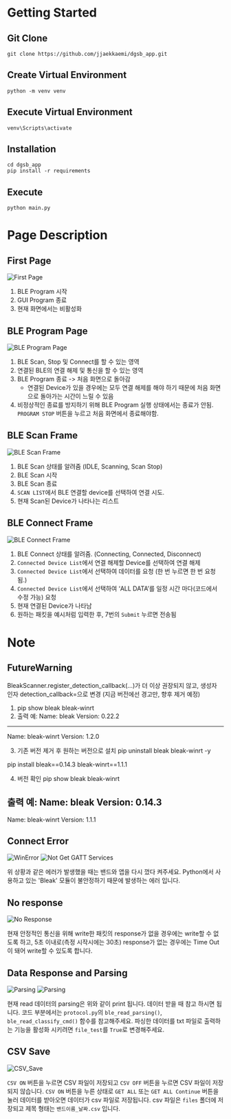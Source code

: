 # Getting Started

## Git Clone

```
git clone https://github.com/jjaekkaemi/dgsb_app.git
```

## Create Virtual Environment

```
python -m venv venv
```

## Execute Virtual Environment

```
venv\Scripts\activate
```

## Installation

```
cd dgsb_app
pip install -r requirements
```

## Execute

```
python main.py
```

# Page Description

## First Page

![First Page](./images/1.jpg)

1. BLE Program 시작
2. GUI Program 종료
3. 현재 화면에서는 비활성화

## BLE Program Page

![BLE Program Page](./images/2.jpg)

1. BLE Scan, Stop 및 Connect를 할 수 있는 영역
2. 연결된 BLE의 연결 해제 및 통신을 할 수 있는 영역
3. BLE Program 종료 -> 처음 화면으로 돌아감
   - 연결된 Device가 있을 경우에는 모두 연결 해제를 해야 하기 때문에 처음 화면으로 돌아가는 시간이 느릴 수 있음
4. 비정상적인 종료를 방지하기 위해 BLE Program 실행 상태에서는 종료가 안됨. `PROGRAM STOP` 버튼을 누르고 처음 화면에서 종료해야함.

## BLE Scan Frame

![BLE Scan Frame](./images/3.jpg)

1. BLE Scan 상태를 알려줌 (IDLE, Scanning, Scan Stop)
2. BLE Scan 시작
3. BLE Scan 종료
4. `SCAN LIST`에서 BLE 연결할 device를 선택하여 연결 시도.
5. 현재 Scan된 Device가 나타나는 리스트

## BLE Connect Frame

![BLE Connect Frame](./images/4.jpg)

1. BLE Connect 상태를 알려줌. (Connecting, Connected, Disconnect)
2. `Connected Device List`에서 연결 해제할 Device를 선택하여 연결 해제
3. `Connected Device List`에서 선택하여 데이터를 요청 (한 번 누르면 한 번 요청됨.)
4. `Connected Device List`에서 선택하여 ‘ALL DATA’를 일정 시간 마다(코드에서 수정 가능) 요청
5. 현재 연결된 Device가 나타남
6. 원하는 패킷을 예시처럼 입력한 후, 7번의 `Submit` 누르면 전송됨

# Note
## FutureWarning
BleakScanner.register_detection_callback(...)가 더 이상 권장되지 않고, 
생성자 인자 detection_callback=으로 변경 (지금 버전에선 경고만, 향후 제거 예정)

1. pip show bleak bleak-winrt
2. 출력 예:
Name: bleak 
Version: 0.22.2 
---
Name: bleak-winrt 
Version: 1.2.0

3. 기존 버전 제거 후 원하는 버전으로 설치
pip uninstall bleak bleak-winrt -y

pip install bleak==0.14.3 bleak-winrt==1.1.1

4. 버전 확인
pip show bleak bleak-winrt

출력 예:
Name: bleak
Version: 0.14.3
---
Name: bleak-winrt
Version: 1.1.1

## Connect Error

![WinError](./images/5.jpg)
![Not Get GATT Services](./images/8.jpg)

위 상황과 같은 에러가 발생했을 때는 밴드와 앱을 다시 껐다 켜주세요.
Python에서 사용하고 있는 'Bleak' 모듈이 불안정하기 때문에 발생하는 에러 입니다.

## No response

![No Response](./images/6.jpg)

현재 안정적인 통신을 위해 write한 패킷의 response가 없을 경우에는 write할 수 없도록 하고, 5초 이내로(측정 시작시에는 30초) response가 없는 경우에는 Time Out 이 돼어 write할 수 있도록 합니다.

## Data Response and Parsing

![Parsing](./images/7.jpg)
![Parsing](./images/9.jpg)

현재 read 데이터의 parsing은 위와 같이 print 됩니다. 데이터 받을 때 참고 하시면 됩니다.
코드 부분에서는 `protocol.py`의 `ble_read_parsing()`, `ble_read_classify_cmd()` 함수를 참고해주세요.
파싱한 데이터를 txt 파일로 출력하는 기능을 활성화 시키려면 `file_test`를 `True`로 변경해주세요.

## CSV Save
![CSV_Save](./images/10.jpg)

`CSV ON` 버튼을 누르면 CSV 파일이 저장되고 `CSV OFF` 버튼을 누르면 CSV 파일이 저장되지 않습니다. `CSV ON` 버튼을 누른 상태로 `GET ALL` 또는 `GET ALL Continue` 버튼을 눌러 데이터를 받아오면 데이터가 csv 파일로 저장됩니다.
csv 파일은 `files` 폴더에 저장되고 제목 형태는 `밴드이름_날짜.csv` 입니다.
